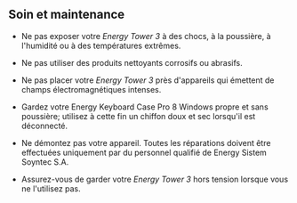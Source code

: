 ## Soin et maintenance 

* Ne pas exposer votre *Energy Tower 3* à des chocs, à la poussière, à l'humidité ou à des températures extrêmes.

* Ne pas utiliser des produits nettoyants corrosifs ou abrasifs. 

* Ne pas placer votre *Energy Tower 3* près d'appareils qui émettent de champs électromagnétiques intenses.

* Gardez votre Energy Keyboard Case Pro 8 Windows propre et sans poussière; utilisez à cette fin un chiffon doux et sec lorsqu'il est déconnecté.

* Ne démontez pas votre appareil. Toutes les réparations doivent être effectuées uniquement par du personnel qualifié de Energy Sistem Soyntec S.A.

* Assurez-vous de garder votre *Energy Tower 3* hors tension lorsque vous ne l'utilisez pas. 
